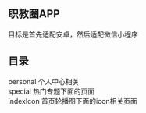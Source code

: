 ## 职教圈APP
目标是首先适配安卓，然后适配微信小程序
## 目录
personal 个人中心相关  
special 热门专题下面的页面  
indexIcon 首页轮播图下面的icon相关页面  